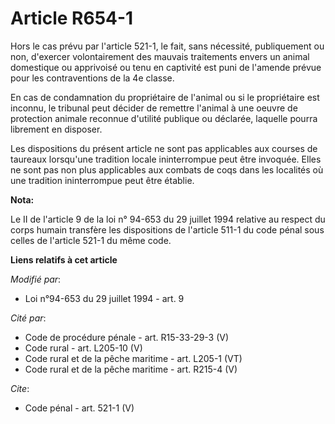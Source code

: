 # Article R654-1

Hors le cas prévu par l'article 521-1, le fait, sans nécessité, publiquement ou non, d'exercer volontairement des mauvais
traitements envers un animal domestique ou apprivoisé ou tenu en captivité est puni de l'amende prévue pour les
contraventions de la 4e classe. 

En cas de condamnation du propriétaire de l'animal ou si le propriétaire est inconnu, le tribunal peut décider de remettre
l'animal à une oeuvre de protection animale reconnue d'utilité publique ou déclarée, laquelle pourra librement en disposer. 

Les dispositions du présent article ne sont pas applicables aux courses de taureaux lorsqu'une tradition locale ininterrompue
peut être invoquée. Elles ne sont pas non plus applicables aux combats de coqs dans les localités où une tradition
ininterrompue peut être établie.

**Nota:**

Le II de l'article 9 de la loi n° 94-653 du 29 juillet 1994 relative au respect du corps humain transfère les dispositions de
l'article 511-1 du code pénal sous celles de l'article 521-1 du même code.

**Liens relatifs à cet article**

_Modifié par_:

  - Loi n°94-653 du 29 juillet 1994 - art. 9

_Cité par_:

  - Code de procédure pénale - art. R15-33-29-3 (V)
  - Code rural - art. L205-10 (V)
  - Code rural et de la pêche maritime - art. L205-1 (VT)
  - Code rural et de la pêche maritime - art. R215-4 (V)

_Cite_:

  - Code pénal - art. 521-1 (V)
